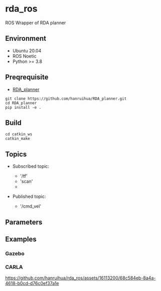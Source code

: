 # rda_ros
ROS Wrapper of RDA planner


## Environment

- Ubuntu 20.04
- ROS Noetic
- Python >= 3.8


## Preqrequisite

- [RDA_planner](https://github.com/hanruihua/RDA_planner)

```
git clone https://github.com/hanruihua/RDA_planner.git
cd RDA_planner
pip install -e .
```


## Build

```
cd catkin_ws
catkin_make 
```

## Topics

- Subscribed topic:
  - '/tf'
  - 'scan'
  - 

- Published topic:
  - '/cmd_vel'

## Parameters





## Examples


### Gazebo


### CARLA

https://github.com/hanruihua/rda_ros/assets/16113200/68c584eb-8a4a-4618-b0cd-d76c0ef37a1e




